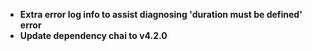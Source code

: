 
* __Extra error log info to assist diagnosing &#39;duration must be defined&#39; error__ 
* __Update dependency chai to v4.2.0__ 

